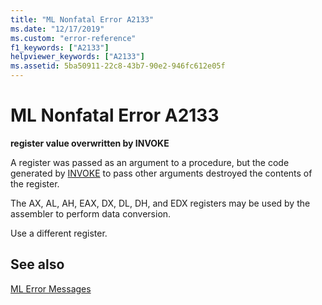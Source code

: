 ```yaml
---
title: "ML Nonfatal Error A2133"
ms.date: "12/17/2019"
ms.custom: "error-reference"
f1_keywords: ["A2133"]
helpviewer_keywords: ["A2133"]
ms.assetid: 5ba50911-22c8-43b7-90e2-946fc612e05f
---
```

# ML Nonfatal Error A2133

**register value overwritten by INVOKE**

A register was passed as an argument to a procedure, but the code generated by [INVOKE](../../assembler/masm/invoke.md) to pass other arguments destroyed the contents of the register.

The AX, AL, AH, EAX, DX, DL, DH, and EDX registers may be used by the assembler to perform data conversion.

Use a different register.

## See also

[ML Error Messages](../../assembler/masm/ml-error-messages.md)<br/>